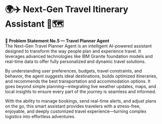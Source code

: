<h1>
🌍✈️ Next-Gen Travel Itinerary Assistant 🤖🗺️
</h1>
<b>📝 Problem Statement No.5 — Travel Planner Agent</b><br>
  The Next-Gen Travel Planner Agent is an intelligent AI-powered assistant designed to transform the way people plan and experience travel. It leverages advanced technologies like IBM Granite         foundation models and real-time data to offer fully personalized and dynamic travel solutions.
  
  By understanding user preferences, budgets, travel constraints, and behavior, the agent suggests ideal destinations, builds optimized itineraries, and recommends the best transportation and         accommodation options. It goes beyond simple planning—integrating live weather updates, maps, and local insights to ensure every part of the journey is seamless and informed.

  With the ability to manage bookings, send real-time alerts, and adjust plans on the go, this smart assistant provides travelers with a stress-free, enjoyable, and deeply customized travel           experience—turning complex logistics into effortless adventures.

